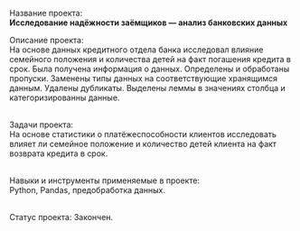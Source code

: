 Название проекта: 
<br>**Исследование надёжности заёмщиков — анализ банковских данных**

Описание проекта:
<br>На основе данных кредитного отдела банка исследовал влияние семейного положения и
количества детей на факт погашения кредита в срок. Была получена информация о
данных. Определены и обработаны пропуски. Заменены типы данных на соответствующие
хранящимся данным. Удалены дубликаты. Выделены леммы в значениях столбца и
категоризированны данные.

<br>Задачи проекта: 
<br>На основе статистики о платёжеспособности клиентов исследовать влияет ли семейное положение и количество детей клиента на факт возврата кредита в срок.

<br>Навыки и инструменты применяемые в проекте:
<br> Python, Pandas, предобработка данных.

<br> Статус проекта: Закончен.
